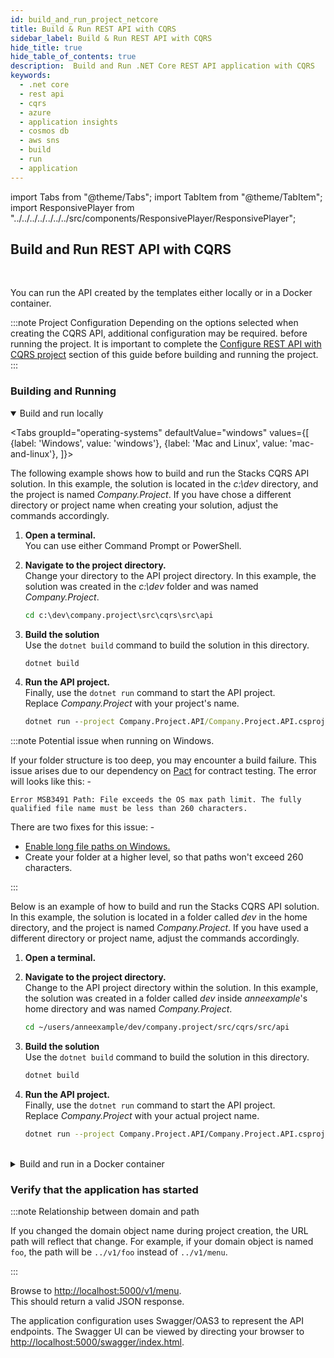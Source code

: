 ```yaml
---
id: build_and_run_project_netcore
title: Build & Run REST API with CQRS
sidebar_label: Build & Run REST API with CQRS
hide_title: true
hide_table_of_contents: true
description:  Build and Run .NET Core REST API application with CQRS
keywords:
  - .net core
  - rest api
  - cqrs
  - azure
  - application insights
  - cosmos db
  - aws sns
  - build
  - run
  - application
---
```


import Tabs from "@theme/Tabs";
import TabItem from "@theme/TabItem";
import ResponsivePlayer  from "../../../../../../../src/components/ResponsivePlayer/ResponsivePlayer";

## Build and Run REST API with CQRS

<br />

You can run the API created by the templates either locally or in a Docker container.

:::note  Project Configuration
Depending on the options selected when creating the CQRS API, additional configuration may be required.
 before running the project.  It is important to complete the [Configure REST API with CQRS project](https://stacks.ensono.com/docs/workloads/azure/backend/netcore/quickstart/web_api_cqrs/configure_project_netcore) section of this guide before building and running the project.
:::

### Building and Running

<ResponsivePlayer url='https://www.youtube.com/watch?v=-kKWzRE6ahQ'>

<details open>
<summary>Build and run locally</summary>

<div>

<Tabs
groupId="operating-systems"
defaultValue="windows"
values={[
{label: 'Windows', value: 'windows'},
{label: 'Mac and Linux', value: 'mac-and-linux'},
]}>

<TabItem value="windows">

The following example shows how to build and run the Stacks CQRS API solution. In this example, the solution is located in the _c:\dev_ directory, and the project is named _Company.Project_.  If you have chose a different directory or project name when creating your solution, adjust the commands accordingly.

1. **Open a terminal.**  
   You can use either Command Prompt or PowerShell.

2. **Navigate to the project directory.**  
Change your directory to the API project directory. In this example, the solution was created in the _c:\dev_ folder and was named _Company.Project_.

   ```bat
   cd c:\dev\company.project\src\cqrs\src\api
   ```

3. **Build the solution**  
Use the `dotnet build` command to build the solution in this directory.

   ```bat
   dotnet build
   ```

4. **Run the API project.**  
Finally, use the `dotnet run` command to start the API project.  
Replace _Company.Project_ with your project's name.

   ```bat
   dotnet run --project Company.Project.API/Company.Project.API.csproj
   ```

:::note Potential issue when running on Windows.

If your folder structure is too deep, you may encounter a build failure. This issue arises due to our dependency on [Pact](https://docs.pact.io/) for contract testing.  The error will looks like this: -

```shell
Error MSB3491 Path: File exceeds the OS max path limit. The fully qualified file name must be less than 260 characters.
```

There are two fixes for this issue: -

* [Enable long file paths on Windows.](https://docs.microsoft.com/en-us/windows/win32/fileio/maximum-file-path-limitation?tabs=powershell#enable-long-paths-in-windows-10-version-1607-and-later)
* Create your folder at a higher level, so that paths won't exceed 260 characters.

:::

</TabItem>

<TabItem value="mac-and-linux">

Below is an example of how to build and run the Stacks CQRS API solution. In this example, the solution is located in a folder called _dev_ in the home directory, and the project is named _Company.Project_. If you have used a different directory or project name, adjust the commands accordingly.

1. **Open a terminal.**  

2. **Navigate to the project directory.**  
Change to the API project directory within the solution. In this example, the solution was created in a folder called _dev_ inside _anneexample_'s home directory and was named _Company.Project_.

   ```bash
   cd ~/users/anneexample/dev/company.project/src/cqrs/src/api
   ```

3. **Build the solution**  
Use the `dotnet build` command to build the solution in this directory.

   ```bash
   dotnet build
   ```

4. **Run the API project.**  
Finally, use the `dotnet run` command to start the API project.  
Replace _Company.Project_ with your actual project name.

   ```bash
   dotnet run --project Company.Project.API/Company.Project.API.csproj
   ```

</TabItem>
</Tabs>

</div>
</details>

<br />

<details>
<summary>Build and run in a Docker container</summary>

<div>

<Tabs
groupId="operating-systems"
defaultValue="windows"
values={[
{label: 'Windows', value: 'windows'},
{label: 'Mac and Linux', value: 'mac-and-linux'},
]}>

<TabItem value="windows">

The following example shows how to build and run the Stacks CQRS API solution. In this example, the solution is located in the _c:\dev_ directory, and the project is named _Company.Project_. If you have used a different directory or project name, adjust the commands accordingly.

1. **Open a terminal.**  
   You can use either Command Prompt or PowerShell.

2. **Navigate to the project directory.**  
Change to the project's root directory within the solution. In this example, the solution was created in _c:\dev_ and was named _Company.Project_.

   ```bat
   cd c:\dev\company.project\
   ```

3. **Build the Docker Image**  
Use the `docker build` command to build the Docker image from the Dockerfile in this folder.

   ```bat
   docker build -t dotnet-api -f src/cqrs/src/api/Dockerfile --build-arg self_repo_src=src/cqrs/src/api .
   ```

4. **Run the Docker Image.**  
Use the `docker run` command to start a container from the image that we just built. Use one of the commands below, bt you will need to change the `--mount` switch so that it matches the path to your appsettings.json.  You will also need to provide the values of the environment variables that you made a note of in the previous section and delete the environment variables that you are not using.

   ```bat title="Command Line"
   docker run -p 5000:8080 ^
   --mount type=bind,source=C:/dev/company.project/src/cqrs/src/api/company.project.API/appsettings.json,target=/app/config/appsettings.json  ^
   -e COSMOSDB_KEY=your-key ^
   -e EVENTHUB_CONNECTIONSTRING=your-aeh-connection-string ^
   -e SERVICEBUS_CONNECTIONSTRING=your-asb-connection-string ^
   -e STORAGE_CONNECTIONSTRING=your-aeh-storage-connection-string ^
   -e TOPIC_ARN=your-aws-sns-topic-arn ^
   dotnet-api:latest
   ```

   ```bat title="PowerShell"
   docker run -p 5000:8080 `
   --mount type=bind,source=C:/dev/company.project/src/cqrs/src/api/company.project.API/appsettings.json,target=/app/config/appsettings.json `
   -e COSMOSDB_KEY=your-key `
   -e EVENTHUB_CONNECTIONSTRING=your-aeh-connection-string `
   -e SERVICEBUS_CONNECTIONSTRING=your-asb-connection-string `
   -e STORAGE_CONNECTIONSTRING=your-aeh-storage-connection-string `
   -e TOPIC_ARN=your-aws-sns-topic-arn `
   dotnet-api:latest
   ```

</TabItem>

<TabItem value="mac-and-linux">

1. Open **Terminal**.

2. **Navigate to the project directory.**  
Change to the API project directory within the solution. In this example, the solution was created in a folder called _dev_ inside _anneexample_'s home directory and was named _Company.Project_.

   ```bash
   cd ~/users/anneexample/dev/company.project
   ```

3. **Build the Docker Image**  
Use the `docker build` command to build the Docker image from the Dockerfile in this folder.

   ```bat
      docker build -t dotnet-api -f src/cqrs/src/api/Dockerfile --build-arg self_repo_src=src/cqrs/src/api .
   ```

4. **Run the Docker Image.**  
Use the `docker run` command to start a container from the image that we just built. Use one of the commands below, bt you will need to change the `--mount` switch so that it matches the path to your appsettings.json.  You will also need to provide the values of the environment variables that you made a note of in the previous section and delete the environment variables that you are not using.

   ```bash
   docker run -p 5000:8080 \
   --mount type=bind,source=C:/dev/company.project/src/cqrs/src/api/company.project.API/appsettings.json,target=/app/config/appsettings.json\
   -e COSMOSDB_KEY=your-key \
   -e SERVICEBUS_CONNECTIONSTRING=your-asb-connection-string \
   -e EVENTHUB_CONNECTIONSTRING=your-aeh-connection-string \
   -e STORAGE_CONNECTIONSTRING=your-aeh-storage-connection-string \
   dotnet-api:latest
   ```

</TabItem>
</Tabs>

:::note Environment Variables

When running the Docker container, you need to pass your environment variables using the `-e` switch. The commands above show every environment variable.  You should replace the placeholders with actual secrets that you made a note of when you followed the [Configure REST API with CQRS project](https://stacks.ensono.com/docs/workloads/azure/backend/netcore/quickstart/web_api_cqrs/configure_project_netcore) step of this guide and remove the environment variables that you are not using.

The table below describes each environment variable.

| Environment Variable name   | Environment Variable required when...               |
|-----------------------------|-----------------------------------------------------|
| COSMOSDB_KEY                | When _Cosmos DB_ is your database service.          |
| EVENTHUB_CONNECTIONSTRING   | When _Azure Event Hubs_ is your messaging service.  |
| SERVICEBUS_CONNECTIONSTRING | When _Azure Service Bus_ is your messaging service. |
| TOPIC_ARN                   | When _AWS SNS_ is your messaging service.           |

:::

:::note appsettings.json

Note that we mount the **appsettings.json** file when running locally, but we do not do this when the full project is deployed to Azure.  This is because when the project is deployed to Azure, the build process will perform the substitution.

:::

</div>
</details>

### Verify that the application has started

:::note Relationship between domain and path

If you changed the domain object name during project creation, the URL path will reflect that change. For example, if your domain object is named `foo`, the path will be `../v1/foo` instead of `../v1/menu`.

:::

Browse to [http://localhost:5000/v1/menu](http://localhost:5000/v1/menu).  
This should return a valid JSON response.

The application configuration uses Swagger/OAS3 to represent the API endpoints. The Swagger UI can be viewed by directing your
browser to [http://localhost:5000/swagger/index.html](http://localhost:5000/swagger/index.html).
